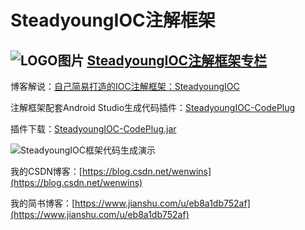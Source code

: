 # SteadyoungIOC注解框架

## ![LOGO图片](https://upload.jianshu.io/collections/images/1633997/SteadyoungIOC.png)  [SteadyoungIOC注解框架专栏](https://www.jianshu.com/c/3734b4eb3d17)

博客解说：[自己简易打造的IOC注解框架：SteadyoungIOC](https://www.jianshu.com/p/0c11f3f27ddc)

注解框架配套Android Studio生成代码插件：[SteadyoungIOC-CodePlug](https://github.com/Steadyoung/SteadyoungIOC-CodePlug)

插件下载：[SteadyoungIOC-CodePlug.jar](https://raw.githubusercontent.com/Steadyoung/SteadyoungIOC-CodePlug/master/SteadyoungIOC-CodePlug.jar)

![SteadyoungIOC框架代码生成演示](https://upload-images.jianshu.io/upload_images/8541415-a73f86ad00db4440.gif)

我的CSDN博客：[https://blog.csdn.net/wenwins](https://blog.csdn.net/wenwins)  

我的简书博客：[https://www.jianshu.com/u/eb8a1db752af](https://www.jianshu.com/u/eb8a1db752af)
